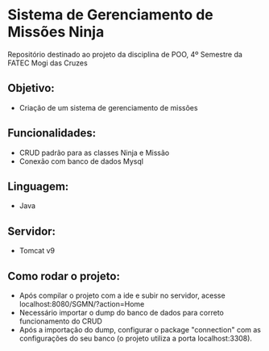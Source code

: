 # Sistema de Gerenciamento de Missões Ninja
Repositório destinado ao projeto da disciplina de POO, 4º Semestre da FATEC Mogi das Cruzes

## Objetivo:
- Criação de um sistema de gerenciamento de missões

## Funcionalidades:
- CRUD padrão para as classes Ninja e Missão
- Conexão com banco de dados Mysql

## Linguagem:
- Java

## Servidor:
- Tomcat v9

## Como rodar o projeto:
- Após compilar o projeto com a ide e subir no servidor, acesse localhost:8080/SGMN/?action=Home
- Necessário importar o dump do banco de dados para correto funcionamento do CRUD
- Após a importação do dump, configurar o package "connection" com as configurações do seu banco (o projeto utiliza a porta localhost:3308).
